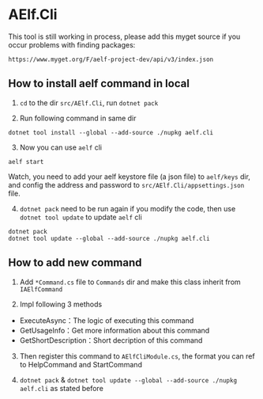 # AElf.Cli

This tool is still working in process, please add this myget source if you occur problems with finding packages:
```
https://www.myget.org/F/aelf-project-dev/api/v3/index.json
```

## How to install aelf command in local

1. `cd` to the dir `src/AElf.Cli`, run `dotnet pack`

2. Run following command in same dir
```shell
dotnet tool install --global --add-source ./nupkg aelf.cli
```

3. Now you can use `aelf` cli

```shell
aelf start
```

Watch, you need to add your aelf keystore file (a json file) to `aelf/keys` dir, and config the address and password to `src/AElf.Cli/appsettings.json` file.

4. `dotnet pack` need to be run again if you modify the code, then use `dotnet tool update` to update `aelf` cli

```shell
dotnet pack
dotnet tool update --global --add-source ./nupkg aelf.cli
```

## How to add new command

1. Add `*Command.cs` file to `Commands` dir and make this class inherit from `IAElfCommand`

2. Impl following 3 methods
- ExecuteAsync：The logic of executing this command
- GetUsageInfo：Get more information about this command
- GetShortDescription：Short decription of this command

3. Then register this command to `AElfCliModule.cs`, the format you can ref to HelpCommand and StartCommand

4. `dotnet pack` & `dotnet tool update --global --add-source ./nupkg aelf.cli` as stated before